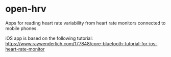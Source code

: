 # open-hrv

Apps for reading heart rate variability from heart rate monitors connected to mobile phones.

iOS app is based on the following tutorial: https://www.raywenderlich.com/177848/core-bluetooth-tutorial-for-ios-heart-rate-monitor


